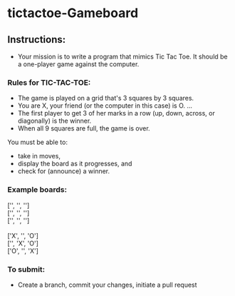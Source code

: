 # tictactoe-Gameboard

## Instructions: 
- Your mission is to write a program that mimics Tic Tac Toe.  It should be a one-player game against the computer.  

### Rules for TIC-TAC-TOE:
- The game is played on a grid that's 3 squares by 3 squares.
- You are X, your friend (or the computer in this case) is O. ...
- The first player to get 3 of her marks in a row (up, down, across, or diagonally) is the winner.
- When all 9 squares are full, the game is over.

You must be able to:
- take in moves, 
- display the board as it progresses, and 
- check for (announce) a winner.


### Example boards: 
['', '', '']<br/>
['', '', '']<br/>
['', '', '']<br/>
<br/>
['X', '', 'O']<br/>
['', 'X', 'O']<br/>
['O', '', 'X']<br/>


### To submit: 
- Create a branch, commit your changes, initiate a pull request 
